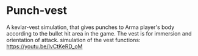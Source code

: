 # Punch-vest
A kevlar-vest simulation, that gives punches to Arma player's body according to the bullet hit area in the game. The vest is for immersion and orientation of attack.
simulation of the vest functions:  https://youtu.be/IvCtKeRD_oM
